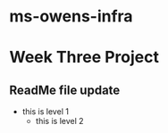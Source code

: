 # ms-owens-infra

# Week Three Project

## ReadMe file update

 - this is level 1
   - this is level 2


